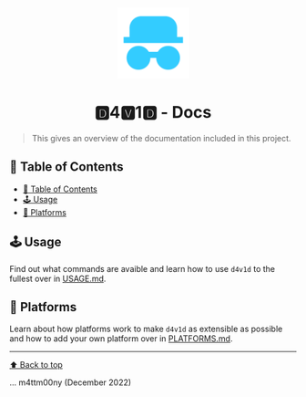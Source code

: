 <p align="center">
  <img alt="d4v1d" src="media/logo.png" width="125" height="125" />
</p>
<h1 align="center">🅳4🆅1🅳 - Docs</h1>

> This gives an overview of the documentation included in this project.

## 📖 Table of Contents

- [📖 Table of Contents](#-table-of-contents)
- [🕹️ Usage](#️-usage)
- [🚉 Platforms](#-platforms)

## 🕹️ Usage

Find out what commands are avaible and learn how to use `d4v1d` to the fullest over in [USAGE.md](USAGE.md).

## 🚉 Platforms

Learn about how platforms work to make `d4v1d` as extensible as possible and how to add your own platform over in [PLATFORMS.md](PLATFORMS.md).

---

[⬆️ Back to top](#📖-table-of-contents)

... m4ttm00ny (December 2022)
